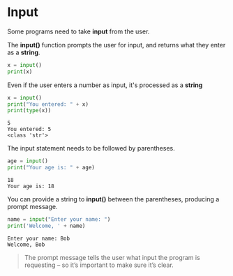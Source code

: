 # Input
Some programs need to take **input** from the user.

The **input()** function prompts the user for input, and returns what they enter as a **string**.

```python
x = input()
print(x)
```

Even if the user enters a number as input, it's processed as a **string**

```python
x = input()
print("You entered: " + x)
print(type(x))
```
```
5
You entered: 5
<class 'str'>
```

The input statement needs to be followed by parentheses.

```python
age = input()
print("Your age is: " + age)
```
```
18
Your age is: 18
```

You can provide a string to **input()** between the parentheses, producing a prompt message.

```python
name = input("Enter your name: ")
print('Welcome, ' + name)
```
```
Enter your name: Bob
Welcome, Bob
```

> The prompt message tells the user what input the program is requesting – so it’s important to make sure it’s clear.
